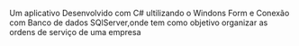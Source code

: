 Um aplicativo Desenvolvido com C# ultilizando o Windons Form e Conexão com Banco de dados SQlServer,onde tem como objetivo organizar as ordens de serviço de uma empresa  
